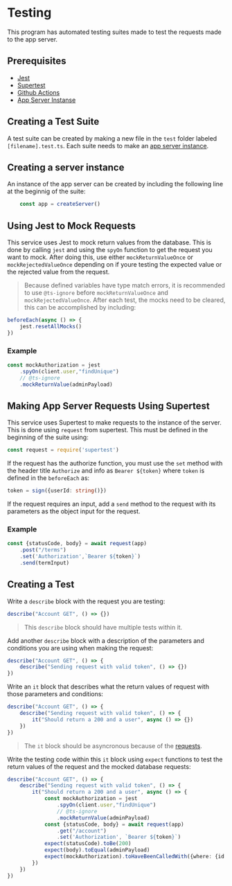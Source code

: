 # Testing

This program has automated testing suites made to test the requests made to the app server.

## Prerequisites
- [Jest](https://jestjs.io/)
- [Supertest](https://www.npmjs.com/package/supertest)
- [Github Actions](https://github.com/features/actions)
- [App Server Instanse](#creating-a-server-instance)

## Creating a Test Suite
A test suite can be created by making a new file in the `test` folder labeled `[filename].test.ts`. Each suite needs to make an [app server instance](#creating-a-server-instance).

## Creating a server instance
An instance of the app server can be created by including the following line at the beginnig of the suite: 
```ts
    const app = createServer()
```

## Using Jest to Mock Requests
This service uses Jest to mock return values from the database. This is done by calling `jest` and using the `spyOn` function to get the request you want to mock. After doing this, use either `mockReturnValueOnce` or `mockRejectedValueOnce` depending on if youre testing the expected value or the rejected value from the request.
>Because defined variables have type match errors, it is recommended to use `@ts-ignore` before `mockReturnValueOnce` and `mockRejectedValueOnce`.
After each test, the mocks need to be cleared, this can be accomplished by including:
```ts
beforeEach(async () => {
    jest.resetAllMocks()
})
```
### Example
```ts
const mockAuthorization = jest
    .spyOn(client.user,"findUnique")
    // @ts-ignore
    .mockReturnValue(adminPayload)
```

## Making App Server Requests Using Supertest
This service uses Supertest to make requests to the instance of the server. This is done using `request` from supertest. This must be defined in the beginning of the suite using:
```ts
const request = require('supertest')
```
If the request has the authorize function, you must use the `set` method with the header title `Authorize` and info as `Bearer ${token}` where `token` is defined in the `beforeEach` as:
```ts
token = sign({userId: string()})
```
If the request requires an input, add a `send` method to the request with its parameters as the object input for the request.
### Example
```ts
const {statusCode, body} = await request(app)
    .post("/terms")
    .set('Authorization',`Bearer ${token}`)
    .send(termInput)
```

## Creating a Test
Write a `describe` block with the request you are testing:
```ts
describe("Account GET", () => {})
```
>This `describe` block should have multiple tests within it.

Add another `describe` block with a description of the parameters and conditions you are using when making the request:
```ts
describe("Account GET", () => {
    describe("Sending request with valid token", () => {})
})
```
Write an `it` block that describes what the return values of request with those parameters and conditions:
```ts
describe("Account GET", () => {
    describe("Sending request with valid token", () => {
        it("Should return a 200 and a user", async () => {})
    })
})
```
>The `it` block should be asyncronous because of the [requests](#making-app-server-requests-using-supertest).

Write the testing code within this `it` block using `expect` functions to test the return values of the request and the mocked database requests:
```ts
describe("Account GET", () => {
    describe("Sending request with valid token", () => {
        it("Should return a 200 and a user", async () => {
            const mockAuthorization = jest
                .spyOn(client.user,"findUnique")
                // @ts-ignore
                .mockReturnValue(adminPayload)
            const {statusCode, body} = await request(app)
                .get("/account")
                .set('Authorization', `Bearer ${token}`)
            expect(statusCode).toBe(200)
            expect(body).toEqual(adminPayload)
            expect(mockAuthorization).toHaveBeenCalledWith({where: {id: parse(token).userId}})
        })
    })
})
```